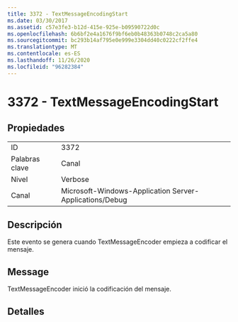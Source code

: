 ```yaml
---
title: 3372 - TextMessageEncodingStart
ms.date: 03/30/2017
ms.assetid: c57e3fe3-b12d-415e-925e-b09590722d0c
ms.openlocfilehash: 6b6bf2e4a1676f9bf6eb0b48363b0748c2ca5a80
ms.sourcegitcommit: bc293b14af795e0e999e3304dd40c0222cf2ffe4
ms.translationtype: MT
ms.contentlocale: es-ES
ms.lasthandoff: 11/26/2020
ms.locfileid: "96282384"
---
```

# <a name="3372---textmessageencodingstart"></a>3372 - TextMessageEncodingStart

## <a name="properties"></a>Propiedades  
  
|||  
|-|-|  
|ID|3372|  
|Palabras clave|Canal|  
|Nivel|Verbose|  
|Canal|Microsoft-Windows-Application Server-Applications/Debug|  
  
## <a name="description"></a>Descripción  

 Este evento se genera cuando TextMessageEncoder empieza a codificar el mensaje.  
  
## <a name="message"></a>Message  

 TextMessageEncoder inició la codificación del mensaje.  
  
## <a name="details"></a>Detalles
